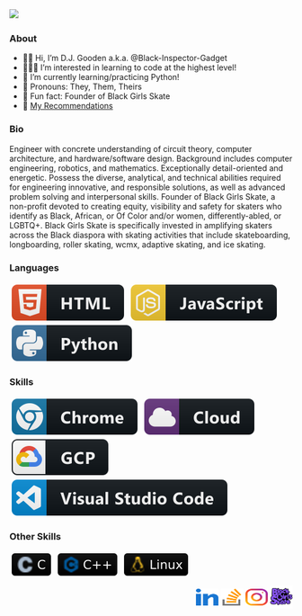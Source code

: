 <img src="https://github.com/Black-Inspector-Gadget/content/blob/main/header.gif" />



### About

- 👋🏿 Hi, I’m D.J. Gooden a.k.a. @Black-Inspector-Gadget
- 🧑🏾‍💻 I’m interested in learning to code at the highest level!
- 🐍 I’m currently learning/practicing Python!
- 🧞 Pronouns: They, Them, Theirs
- 🧾 Fun fact: Founder of Black Girls Skate
- 🌟 [My Recommendations](https://www.linkedin.com/in/deah-jonae-g-a3a79b59/details/recommendations/?detailScreenTabIndex=0)


### Bio
Engineer with concrete understanding of circuit theory, computer architecture, and hardware/software design. Background includes computer engineering, robotics, and mathematics. Exceptionally detail-oriented and energetic. Possess the diverse, analytical, and technical abilities required for engineering innovative, and responsible solutions, as well as advanced problem solving and interpersonal skills. Founder of Black Girls Skate, a non-profit devoted to creating equity, visibility and safety for skaters who identify as Black, African, or Of Color and/or women, differently-abled, or LGBTQ+. Black Girls Skate is specifically invested in amplifying skaters across the Black diaspora with skating activities that include skateboarding, longboarding, roller skating, wcmx, adaptive skating, and ice skating.


### Languages

<p align="left">
  <img src="https://github.com/Black-Inspector-Gadget/profile_content/blob/main/html.svg" alt="html" style="vertical-align:top; margin:4px">    
  <img src="https://github.com/Black-Inspector-Gadget/profile_content/blob/main/js.svg" alt="js" style="vertical-align:top; margin:4px">
  <img src="https://github.com/Black-Inspector-Gadget/profile_content/blob/main/python.svg" alt="python" style="vertical-align:top; margin:4px">
  


### Skills

  <p align="left">
  <img src="https://github.com/Black-Inspector-Gadget/profile_content/blob/main/chrome.svg" alt="chrome" style="vertical-align:top; margin:4px">
  <img src="https://github.com/Black-Inspector-Gadget/profile_content/blob/main/cloud.svg" alt="cloud" style="vertical-align:top; margin:4px">
  <img src="https://github.com/Black-Inspector-Gadget/profile_content/blob/main/gcp.svg" alt="gcp" style="vertical-align:top; margin:4px">
  <img src="https://github.com/Black-Inspector-Gadget/profile_content/blob/main/visualstudio_code.svg" alt="vscode" style="vertical-align:top; margin:4px">



### Other Skills

 <p align="left">
  <img src="https://github.com/Black-Inspector-Gadget/profile_content/blob/main/c.svg" alt="c" style="vertical-align:top; margin:4px">
  <img src="https://github.com/Black-Inspector-Gadget/profile_content/blob/main/c%2B%2B.svg" alt="c++" style="vertical-align:top; margin:4px">  
  <img src="https://github.com/Black-Inspector-Gadget/profile_content/blob/main/Linux.svg" alt="linux" style="vertical-align:top; margin:4px">
   



<!--- Bottom icons --->

<p align="right">
 <a href="https://www.linkedin.com/in/deah-jonae-g-a3a79b59/" target="blank"><img align="center" src="https://github.com/Black-Inspector-Gadget/profile_content/blob/main/linked-in-image.svg" alt="D.J. Gooden" height="30" width="40" /></a>
<a href="https://stackoverflow.com/users/23443991/dj-gooden" target="blank"><img align="center" src="https://github.com/Black-Inspector-Gadget/profile_content/blob/main/stack-overflow.svg" alt="D.J. Gooden" height="30" width="40" /></a>
<a href="https://www.instagram.com/black.inspector.gadget?igsh=MWh0b2Q0b3N4cHc4Zg%3D%3D" target="blank"><img align="center" src="https://github.com/Black-Inspector-Gadget/profile_content/blob/main/instagram.svg" alt="D.J. Gooden" height="30" width="40" /></a>
<a href="https://www.blackgirlsskate.org/" target="blank"><img align="center" src="https://github.com/Black-Inspector-Gadget/profile_content/blob/main/bgs.png" alt="Black Girls Skate" height="40" width="40" /></a> 



<!---
Black-Inspector-Gadget/Black-Inspector-Gadget is a ✨ special ✨ repository because its `README.md` (this file) appears on your GitHub profile.
You can click the Preview link to take a look at your changes.
--->
